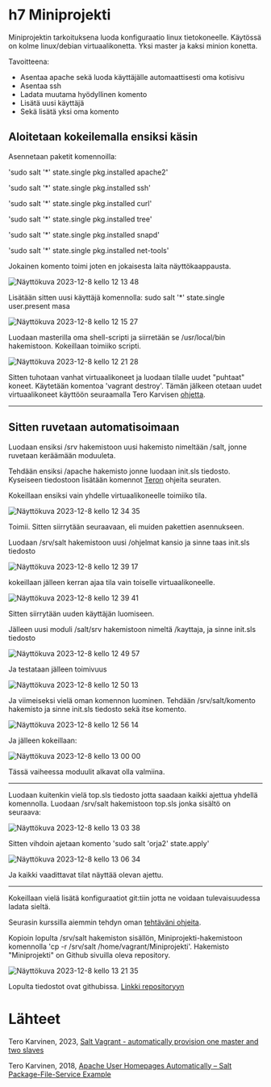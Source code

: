 # h7 Miniprojekti

Miniprojektin tarkoituksena luoda konfiguraatio linux tietokoneelle. Käytössä on kolme linux/debian virtuaalikonetta. Yksi master ja kaksi minion konetta.

Tavoitteena:
- Asentaa apache sekä luoda käyttäjälle automaattisesti oma kotisivu
- Asentaa ssh 
- Ladata muutama hyödyllinen komento
- Lisätä uusi käyttäjä
- Sekä lisätä yksi oma komento

## Aloitetaan kokeilemalla ensiksi käsin

Asennetaan paketit komennoilla:

'sudo salt '*' state.single pkg.installed apache2'

'sudo salt '*' state.single pkg.installed ssh'

'sudo salt '*' state.single pkg.installed curl'

'sudo salt '*' state.single pkg.installed tree'

'sudo salt '*' state.single pkg.installed snapd'

'sudo salt '*' state.single pkg.installed net-tools'

Jokainen komento toimi joten en jokaisesta laita näyttökaappausta.



![Näyttökuva 2023-12-8 kello 12 13 48](https://github.com/juliusjantti/palvelinten_hallinta_kurssi/assets/148885509/366801b2-0780-463f-a408-bd8411c8f18c)

Lisätään sitten uusi käyttäjä komennolla: sudo salt '*' state.single user.present masa

![Näyttökuva 2023-12-8 kello 12 15 27](https://github.com/juliusjantti/palvelinten_hallinta_kurssi/assets/148885509/a7b742a7-0ec8-4dbc-b628-236a61be91bf)

Luodaan masterilla oma shell-scripti ja siirretään se /usr/local/bin hakemistoon. Kokeillaan toimiiko scripti.

![Näyttökuva 2023-12-8 kello 12 21 28](https://github.com/juliusjantti/palvelinten_hallinta_kurssi/assets/148885509/eeaefd73-a2c0-4585-9f01-56fc50b50f18)

Sitten tuhotaan vanhat virtuaalikoneet ja luodaan tilalle uudet "puhtaat" koneet. Käytetään komentoa 'vagrant destroy'. Tämän jälkeen otetaan uudet virtuaalikoneet käyttöön seuraamalla Tero Karvisen [ohjetta](https://terokarvinen.com/2023/salt-vagrant/).

***

## Sitten ruvetaan automatisoimaan

Luodaan ensiksi /srv hakemistoon uusi hakemisto nimeltään /salt, jonne ruvetaan keräämään moduuleta.

Tehdään ensiksi /apache hakemisto jonne luodaan init.sls tiedosto. Kyseiseen tiedostoon lisätään komennot [Teron](https://terokarvinen.com/2018/04/03/apache-user-homepages-automatically-salt-package-file-service-example/) ohjeita seuraten. 

Kokeillaan ensiksi vain yhdelle virtuaalikoneelle toimiiko tila.

![Näyttökuva 2023-12-8 kello 12 34 35](https://github.com/juliusjantti/palvelinten_hallinta_kurssi/assets/148885509/9f5f9de8-a1f1-4f17-94f0-bdbab9df4bcb)

Toimii. Sitten siirrytään seuraavaan, eli muiden pakettien asennukseen.

Luodaan /srv/salt hakemistoon uusi /ohjelmat kansio ja sinne taas init.sls tiedosto

![Näyttökuva 2023-12-8 kello 12 39 17](https://github.com/juliusjantti/palvelinten_hallinta_kurssi/assets/148885509/c4595358-69b5-4461-b126-c69260fb6aec)

kokeillaan jälleen kerran ajaa tila vain toiselle virtuaalikoneelle.

![Näyttökuva 2023-12-8 kello 12 39 41](https://github.com/juliusjantti/palvelinten_hallinta_kurssi/assets/148885509/edf45d73-6a54-43b0-98a0-cad79bdffed9)

Sitten siirrytään uuden käyttäjän luomiseen.

Jälleen uusi moduli /salt/srv hakemistoon nimeltä /kayttaja, ja sinne init.sls tiedosto

![Näyttökuva 2023-12-8 kello 12 49 57](https://github.com/juliusjantti/palvelinten_hallinta_kurssi/assets/148885509/b395f199-968f-432f-aa44-e467e8923c96)

Ja testataan jälleen toimivuus

![Näyttökuva 2023-12-8 kello 12 50 13](https://github.com/juliusjantti/palvelinten_hallinta_kurssi/assets/148885509/b363bb91-eace-4119-b6c2-e803b2f87451)

Ja viimeiseksi vielä oman komennon luominen. Tehdään /srv/salt/komento hakemisto ja sinne init.sls tiedosto sekä itse komento.

![Näyttökuva 2023-12-8 kello 12 56 14](https://github.com/juliusjantti/palvelinten_hallinta_kurssi/assets/148885509/fa21c935-2206-4dff-ab27-f5e2497af89f)

Ja jälleen kokeillaan:

![Näyttökuva 2023-12-8 kello 13 00 00](https://github.com/juliusjantti/palvelinten_hallinta_kurssi/assets/148885509/ab6c5a1c-2a96-4794-85a2-be0fb659b39f)

Tässä vaiheessa moduulit alkavat olla valmiina. 

***

Luodaan kuitenkin vielä top.sls tiedosto jotta saadaan kaikki ajettua yhdellä komennolla. Luodaan /srv/salt hakemistoon top.sls jonka sisältö on seuraava:

![Näyttökuva 2023-12-8 kello 13 03 38](https://github.com/juliusjantti/palvelinten_hallinta_kurssi/assets/148885509/591a652f-ffcf-4847-a89a-be82d8ab931e)

Sitten vihdoin ajetaan komento 'sudo salt 'orja2' state.apply'

![Näyttökuva 2023-12-8 kello 13 06 34](https://github.com/juliusjantti/palvelinten_hallinta_kurssi/assets/148885509/8a912aa5-a96e-4962-8946-b0406aeb7124)

Ja kaikki vaadittavat tilat näyttää olevan ajettu. 

***

Kokeillaan vielä lisätä konfiguraatiot git:tiin jotta ne voidaan tulevaisuudessa ladata sieltä.

Seurasin kurssilla aiemmin tehdyn oman [tehtäväni ohjeita](https://github.com/juliusjantti/palvelinten_hallinta_kurssi/blob/main/h3_versio.md).

Kopioin lopulta /srv/salt hakemiston sisällön, Miniprojekti-hakemistoon komennolla 'cp -r /srv/salt /home/vagrant/Miniprojekti'. Hakemisto "Miniprojekti" on Github sivuilla oleva repository. 

![Näyttökuva 2023-12-8 kello 13 21 35](https://github.com/juliusjantti/palvelinten_hallinta_kurssi/assets/148885509/12710077-031b-4fb6-ba3b-877fa24f842b)

Lopulta tiedostot ovat githubissa.
[Linkki repositoryyn](https://github.com/juliusjantti/Miniprojekti)















# Lähteet

Tero Karvinen, 2023, [Salt Vagrant - automatically provision one master and two slaves](https://terokarvinen.com/2023/salt-vagrant/)

Tero Karvinen, 2018, [Apache User Homepages Automatically – Salt Package-File-Service Example](https://terokarvinen.com/2018/04/03/apache-user-homepages-automatically-salt-package-file-service-example/)


